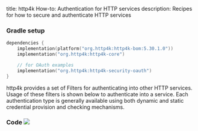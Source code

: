 title: http4k How-to: Authentication for HTTP services
description: Recipes for how to secure and authenticate HTTP services

### Gradle setup

```kotlin
dependencies {
    implementation(platform("org.http4k:http4k-bom:5.30.1.0"))
    implementation("org.http4k:http4k-core")

    // for OAuth examples
    implementation("org.http4k:http4k-security-oauth")
}
```

http4k provides a set of Filters for authenticating into other HTTP services. Usage of these filters is shown below to authenticate into a service. Each authentication type is generally available using both dynamic and static credential provision and checking mechanisms.

### Code [<img class="octocat" src="/img/octocat-32.png"/>](https://github.com/http4k/http4k/blob/master/src/docs/guide/howto/secure_and_auth_http/example.kt)

<script src="https://gist-it.appspot.com/https://github.com/http4k/http4k/blob/master/src/docs/guide/howto/secure_and_auth_http/example.kt"></script>
